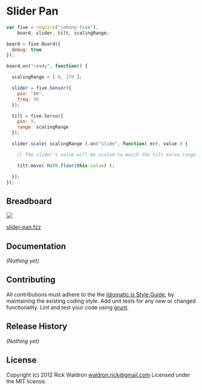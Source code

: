 # Slider Pan

```javascript
var five = require("johnny-five"),
    board, slider, tilt, scalingRange;

board = five.Board({
  debug: true
});

board.on("ready", function() {

  scalingRange = [ 0, 170 ];

  slider = five.Sensor({
    pin: "A0",
    freq: 50
  });

  tilt = five.Servo({
    pin: 9,
    range: scalingRange
  });

  slider.scale( scalingRange ).on("slide", function( err, value ) {

    // The slider's value will be scaled to match the tilt servo range

    tilt.move( Math.floor(this.value) );

  });
});

```

## Breadboard

<img src="https://raw.github.com/rwldrn/johnny-five/master/docs/breadboard/slider-pan.png">

[slider-pan.fzz](https://github.com/rwldrn/johnny-five/blob/master/docs/breadboard/slider-pan.fzz)


## Documentation

_(Nothing yet)_









## Contributing
All contributions must adhere to the the [Idiomatic.js Style Guide](https://github.com/rwldrn/idiomatic.js),
by maintaining the existing coding style. Add unit tests for any new or changed functionality. Lint and test your code using [grunt](https://github.com/cowboy/grunt).

## Release History
_(Nothing yet)_

## License
Copyright (c) 2012 Rick Waldron <waldron.rick@gmail.com>
Licensed under the MIT license.
